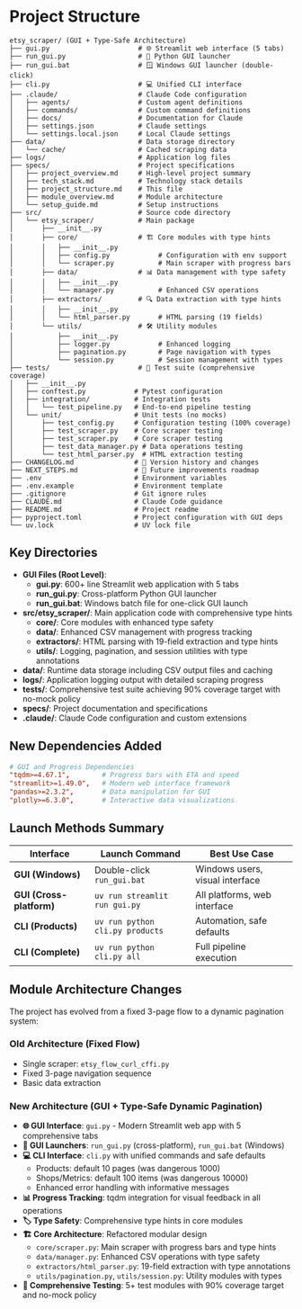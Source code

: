 # Project Structure

```
etsy_scraper/ (GUI + Type-Safe Architecture)
├── gui.py                      # 🌐 Streamlit web interface (5 tabs)
├── run_gui.py                  # 🚀 Python GUI launcher
├── run_gui.bat                 # 🪟 Windows GUI launcher (double-click)
├── cli.py                      # 💻 Unified CLI interface
├── .claude/                    # Claude Code configuration
│   ├── agents/                 # Custom agent definitions
│   ├── commands/               # Custom command definitions
│   ├── docs/                   # Documentation for Claude
│   ├── settings.json           # Claude settings
│   └── settings.local.json     # Local Claude settings
├── data/                       # Data storage directory
│   └── cache/                  # Cached scraping data
├── logs/                       # Application log files
├── specs/                      # Project specifications
│   ├── project_overview.md     # High-level project summary
│   ├── tech_stack.md           # Technology stack details
│   ├── project_structure.md    # This file
│   ├── module_overview.md      # Module architecture
│   └── setup_guide.md          # Setup instructions
├── src/                        # Source code directory
│   └── etsy_scraper/           # Main package
│       ├── __init__.py
│       ├── core/               # 🏗️ Core modules with type hints
│       │   ├── __init__.py
│       │   ├── config.py            # Configuration with env support
│       │   └── scraper.py           # Main scraper with progress bars
│       ├── data/               # 📊 Data management with type safety
│       │   ├── __init__.py
│       │   └── manager.py           # Enhanced CSV operations
│       ├── extractors/         # 🔍 Data extraction with type hints
│       │   ├── __init__.py
│       │   └── html_parser.py       # HTML parsing (19 fields)
│       └── utils/              # 🛠️ Utility modules
│           ├── __init__.py
│           ├── logger.py            # Enhanced logging
│           ├── pagination.py        # Page navigation with types
│           └── session.py           # Session management with types
├── tests/                      # 🧪 Test suite (comprehensive coverage)
│   ├── __init__.py
│   ├── conftest.py            # Pytest configuration
│   ├── integration/           # Integration tests
│   │   └── test_pipeline.py   # End-to-end pipeline testing
│   └── unit/                  # Unit tests (no mocks)
│       ├── test_config.py     # Configuration testing (100% coverage)
│       ├── test_scraper.py    # Core scraper testing
│       ├── test_scraper.py    # Core scraper testing
│       ├── test_data_manager.py # Data operations testing
│       └── test_html_parser.py  # HTML extraction testing
├── CHANGELOG.md               # 📅 Version history and changes
├── NEXT_STEPS.md              # 🎯 Future improvements roadmap
├── .env                       # Environment variables
├── .env.example               # Environment template
├── .gitignore                 # Git ignore rules
├── CLAUDE.md                  # Claude Code guidance
├── README.md                  # Project readme
├── pyproject.toml             # Project configuration with GUI deps
└── uv.lock                    # UV lock file
```

## Key Directories

- **GUI Files (Root Level)**:
  - **gui.py**: 600+ line Streamlit web application with 5 tabs
  - **run_gui.py**: Cross-platform Python GUI launcher
  - **run_gui.bat**: Windows batch file for one-click GUI launch
- **src/etsy_scraper/**: Main application code with comprehensive type hints
  - **core/**: Core modules with enhanced type safety
  - **data/**: Enhanced CSV management with progress tracking
  - **extractors/**: HTML parsing with 19-field extraction and type hints
  - **utils/**: Logging, pagination, and session utilities with type annotations
- **data/**: Runtime data storage including CSV output files and caching
- **logs/**: Application logging output with detailed scraping progress
- **tests/**: Comprehensive test suite achieving 90% coverage target with no-mock policy
- **specs/**: Project documentation and specifications
- **.claude/**: Claude Code configuration and custom extensions

## New Dependencies Added

```toml
# GUI and Progress Dependencies
"tqdm>=4.67.1",        # Progress bars with ETA and speed
"streamlit>=1.49.0",   # Modern web interface framework  
"pandas>=2.3.2",       # Data manipulation for GUI
"plotly>=6.3.0",       # Interactive data visualizations
```

## Launch Methods Summary

| Interface | Launch Command | Best Use Case |
|-----------|----------------|---------------|
| **GUI (Windows)** | Double-click `run_gui.bat` | Windows users, visual interface |
| **GUI (Cross-platform)** | `uv run streamlit run gui.py` | All platforms, web interface |
| **CLI (Products)** | `uv run python cli.py products` | Automation, safe defaults |
| **CLI (Complete)** | `uv run python cli.py all` | Full pipeline execution |

## Module Architecture Changes

The project has evolved from a fixed 3-page flow to a dynamic pagination system:

### Old Architecture (Fixed Flow)
- Single scraper: `etsy_flow_curl_cffi.py`
- Fixed 3-page navigation sequence
- Basic data extraction

### New Architecture (GUI + Type-Safe Dynamic Pagination)
- **🌐 GUI Interface**: `gui.py` - Modern Streamlit web app with 5 comprehensive tabs
- **🚀 GUI Launchers**: `run_gui.py` (cross-platform), `run_gui.bat` (Windows)
- **💻 CLI Interface**: `cli.py` with unified commands and safe defaults
  - Products: default 10 pages (was dangerous 1000)
  - Shops/Metrics: default 100 items (was dangerous 10000)
  - Enhanced error handling with informative messages
- **📊 Progress Tracking**: tqdm integration for visual feedback in all operations
- **🏷️ Type Safety**: Comprehensive type hints in core modules
- **🏗️ Core Architecture**: Refactored modular design
  - `core/scraper.py`: Main scraper with progress bars and type hints
  - `data/manager.py`: Enhanced CSV operations with type safety
  - `extractors/html_parser.py`: 19-field extraction with type annotations
  - `utils/pagination.py`, `utils/session.py`: Utility modules with types
- **🧪 Comprehensive Testing**: 5+ test modules with 90% coverage target and no-mock policy